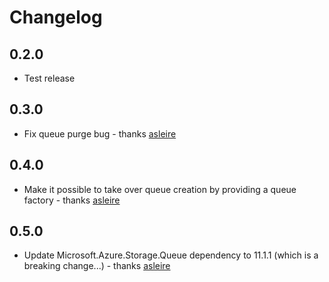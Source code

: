 # Changelog

## 0.2.0
* Test release

## 0.3.0
* Fix queue purge bug - thanks [asleire]

## 0.4.0
* Make it possible to take over queue creation by providing a queue factory - thanks [asleire]

## 0.5.0
* Update Microsoft.Azure.Storage.Queue dependency to 11.1.1 (which is a breaking change...) - thanks [asleire]

[asleire]: https://github.com/asleire